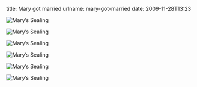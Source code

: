 title: Mary got married
urlname: mary-got-married
date: 2009-11-28T13:23

![Mary&#x02bc;s Sealing](https://dl.dropboxusercontent.com/s/46ai4odveqw632w/20091127-mary-sealing-1.jpg)

![Mary&#x02bc;s Sealing](https://dl.dropboxusercontent.com/s/n8htzncu4c7i9kl/20091127-mary-sealing-2.jpg)

![Mary&#x02bc;s Sealing](https://dl.dropboxusercontent.com/s/d08li0ubozknekb/20091127-mary-sealing-3.jpg)

![Mary&#x02bc;s Sealing](https://dl.dropboxusercontent.com/s/3b3nli4w6872cbm/20091127-mary-sealing-4.jpg)

![Mary&#x02bc;s Sealing](https://dl.dropboxusercontent.com/s/ecgoh0k1y3qtzzr/20091127-mary-sealing-5.jpg)

![Mary&#x02bc;s Sealing](https://dl.dropboxusercontent.com/s/85itqixk0usg4ta/20091127-mary-sealing-6.jpg)